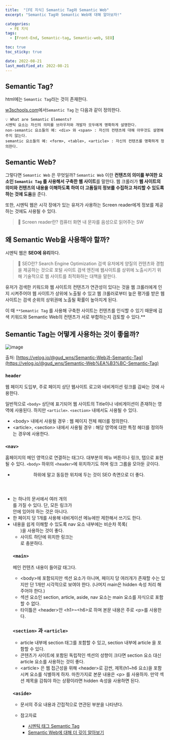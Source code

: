 ```yaml
---
title:  "[FE 지식] Semantic Tag와 Semantic Web"
excerpt: "Semantic Tag와 Semantic Web에 대해 알아보자!"

categories:
  - FE 지식
tags:
  - [Front-End, Semantic-tag, Semantic-web, SEO]

toc: true
toc_sticky: true

date: 2022-08-21
last_modified_at: 2022-08-21
---
```

## Semantic Tag?

html에는 `Semantic Tag`라는 것이 존재한다.

[w3schools.com](https://www.w3schools.com/html/html5_semantic_elements.asp)에서`Semantic Tag` 는 다음과 같이 정의한다.

```
💡 What are Semantic Elements?
시멘틱 요소는 자신의 의미를 브라우저와 개발자 모두에게 명확하게 설명한다.
non-semantic 요소들의 예: <div> 와 <span> : 자신의 컨텐츠에 대해 아무것도 설명해주지 않는다.
semantic 요소들의 예: <form>, <table>, <article> : 자신의 컨텐츠를 명확하게 정의한다.
```

## Semantic Web?

그렇다면 `Semantic Web` 은 무엇일까?
`Semantic Web` 이란 **컨텐츠의 의미를 부여한 요소인 `Semantic Tag` 를 사용해서 구축한 웹 사이트**를 말한다. 웹 크롤러가 **웹 사이트의 의미와 컨텐츠의 내용을 이해하도록 하여 더 고품질의 정보를 수집하고 처리할 수 있도록 하는 것에 도움**을 준다.

또한, 시멘틱 웹은 시각 장애가 있는 유저가 사용하는 Screen reader에게 정보를 제공하는 것에도 사용될 수 있다.

> 📍 Screen reader란?
컴퓨터 화면 내 문자를 음성으로 읽어주는 SW
>

## 왜 Semantic Web을 사용해야 할까?

시멘틱 웹은 **SEO에 유리**하다.

> 📍 SEO란?
Search Engine Optimization
검색 유저에게 양질의 컨텐츠와 경험을 제공하는 것으로 포털 사이트 검색 엔진에 웹사이트를 상위에 노출시키기 위해 기술적으로 웹 사이트를 최적화하는 대책을 말한다.
>

유저가 검색한 키워드와 웹 사이트의 컨텐츠가 연관성이 있다는 것을 웹 크롤러에게 인지 시켜주어야 웹 사이트가 상위에 노출될 수 있고 웹 크롤러로부터 높은 평가를 받은 웹사이트는 검색 순위의 상위권에 노출될 확률이 높아지게 된다.

이 때 `**Semantic Tag` 를 사용해 구축한 사이트는 컨텐츠를 인식할 수 있기 때문에 검색 키워드와 Semantic Web의 컨텐츠가 서로 부합하는지 검토할 수 있다.**

## Semantic Tag는 어떻게 사용하는 것이 좋을까?

![image](https://user-images.githubusercontent.com/71548623/185796640-0792a077-2c9e-4e98-8ee4-7a57be3d709f.png)

출처: [https://velog.io/@gud_wns/Semantic-Web과-Semantic-Tag](https://velog.io/@gud_wns/Semantic-Web%EA%B3%BC-Semantic-Tag)

### `header`

웹 페이지 도입부, 주로 페이지 상단 웹사이트 로고와 네비게이션 링크를 감싸는 것에 사용한다.

일반적으로 `<body>` 상단에 표기되어 웹 사이트의 Title이나 네비게이션이 존재하는 영역에 사용된다. 하지만 `<article>`. `<section>` 내에서도 사용될 수 있다.

- \<body\> 내에서 사용될 경우 : 웹 페이지 전체 헤더를 정의한다.
- \<article\>, \<section\> 내에서 사용될 경우 : 해당 영역에 대한 특정 헤더를 정의하는 경우에 사용한다.

### `<nav>`

홈페이지의 메인 영역으로 연결하는 태그다. 대부분의 메뉴 버튼이나 링크, 탭으로 표현될 수 있다.
`<body>` 하위의 `<header>`에 위치하기도 하며 링크 그룹을 모아둔 곳이다.

- <header> 하위에 말고 동등한 위치에 두는 것이 SEO 측면으로 더 좋다.
- <nav> 는 하나의 문서에서 여러 개의 <nav>를 가질 수 있다. 단, 모든 링크가 <nav>안에 있어야 하는 것은 아니다.
- 한 페이지 당 1개를 사용해 네비게이션 메뉴에만 제한해서 쓰기도 한다.
- 내용을 쉽게 이해할 수 있도록 nav 요소 내부에는 비순차 목록(<ul>)을 사용하는 것이 좋다.
- 사이트 하단에 위치한 링크는 <footer>로 충분하다.

### `<main>`

메인 컨텐츠 내용이 들어갈 태그다.

- \<body>에 포함되지만 섹션 요소가 아니며, 페이지 당 여러개가 존재할 수는 있지만 단 1개만 시각적으로 보여야 한다. (나머지 main은 hidden 속성 처리 해주어야 한다.)
- 섹션 요소인 section, article, aside, nav 요소는 main 요소를 자식으로 포함할 수 없다.
- 타이틀은 \<header>안 \<h1>~\<h6>로 하며 본문 내용은 주로 \<p>를 사용한다.

### `<section>` 과 `<article>`

- article 내부에 section 태그를 포함할 수 있고, section 내부에 article 을 포함할 수 있다.
- 콘텐츠가 사이트에 포함된 독립적인 섹션의 성향이 크다면 section 요소 대신 article 요소를 사용하는 것이 좋다.
- \<article> 은 웹 접근성을 위해 \<header>로 감싼, 제목(h1~h6 요소)을 포함시켜 요소를 식별하게 하자. 마찬가지로 본문 내용은 \<p> 를 사용하자. 만약 섹션 제목을 감춰야 하는 상황이라면 hidden 속성을 사용하면 된다.

### `<aside>`

- 문서의 주요 내용과 간접적으로 연관된 부분을 나타낸다.


- 참고자료
  - [시멘틱 태그 Semantic Tag](https://kutar37.tistory.com/entry/%EC%8B%9C%EB%A9%98%ED%8B%B1-%ED%83%9C%EA%B7%B8-Semantic-Tag)
  - [Semantic Web에 대해 더 깊이 알아보기](https://pozafly.github.io/html/semantic-web/)
